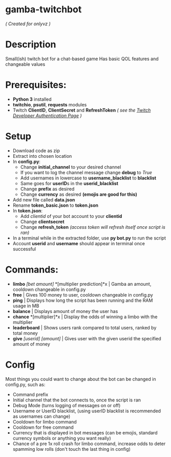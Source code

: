 # gamba-twitchbot
*( Created for onlyvz )*
# Description
Small(ish) twitch bot for a chat-based game
Has basic QOL features and changeable values

# Prerequisites:
 - **Python 3** installed
 - **twitchio**, **psutil**, **requests**  modules
 - Twitch **ClientID**, **ClientSecret** and **RefreshToken** *( see the [Twitch Developer Authentication Page](https://dev.twitch.tv/docs/authentication/) )*

# Setup
- Download code as zip
- Extract into chosen location
- In **config.py**:
    - Change **initial_channel** to your desired channel
    - If you want to log the channel message change **debug** to *True*
    - Add usernames in lowercase to **username_blacklist** to **blacklist**
    - Same goes for **userID**s in the **userid_blacklist**
    - Change **prefix** as desired
    - Change **currency** as desired __(emojis are good for this)__
- Add new file called **data.json**
- Rename **token_basic.json** to **token.json**
- In **token.json**:
    - Add *clientid* of your bot account to your **clientid**
    - Change **clientsecret**
    - Change **refresh_token** *(access token will refresh itself once script is ran)*
- In a terminal while in the extracted folder, use **py bot.py** to run the script
- Account **userid** and **username** should appear in terminal once successful


# Commands:
  - **limbo** *[bet amount]* *[multiplier prediction]*x | Gamba an amount, cooldown changeable in config.py
  - **free** | Gives 100 money to user, cooldown changeable in config.py
  - **ping** | Displays how long the script has been running and the RAM usage in MB
  - **balance** | Displays amount of money the user has
  - **chance** *[multiplier]*x | Display the odds of winning a limbo with the multiplier
  - **leaderboard** | Shows users rank compared to total users, ranked by total money
  - **give** *[userid]* *[amount]* | Gives user with the given userid the specified amount of money

# Config
Most things you could want to change about the bot can be changed in config.py, such as:
 - Command prefix
 - Initial channel that the bot connects to, once the script is ran
 - Debug Mode (turns logging of messages on or off)
 - Username or UserID blacklist, (using userID blacklist is recommended as usernames can change)
 - Cooldown for limbo command
 - Cooldown for free command
 - Currency that is displayed in bot messages (can be emojis, standard currency symbols or anything you want really)
 - Chance of a pre 1x roll crash for limbo command, increase odds to deter spamming low rolls
 (don't touch the last thing in config)

